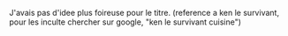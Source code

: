 J'avais pas d'idee plus foireuse pour le titre.
(reference a ken le survivant, pour les inculte chercher sur google, "ken le survivant cuisine")